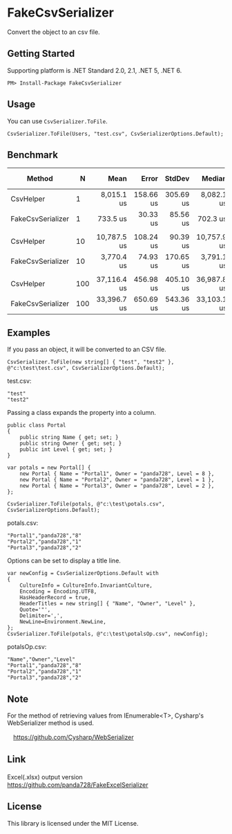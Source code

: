 # FakeCsvSerializer
Convert the object to an csv file.

## Getting Started
Supporting platform is .NET Standard 2.0, 2.1, .NET 5, .NET 6.

~~~
PM> Install-Package FakeCsvSerializer
~~~

## Usage
You can use `CsvSerializer.ToFile`.

~~~
CsvSerializer.ToFile(Users, "test.csv", CsvSerializerOptions.Default);
~~~

## Benchmark
|            Method |   N |        Mean |     Error |    StdDev |      Median | Ratio | RatioSD |      Gen0 |     Gen1 |   Allocated | Alloc Ratio |
|------------------ |---- |------------:|----------:|----------:|------------:|------:|--------:|----------:|---------:|------------:|------------:|
|         CsvHelper |   1 |  8,015.1 us | 158.66 us | 305.69 us |  8,082.1 us |  1.00 |    0.00 |   93.7500 |  46.8750 |   406.25 KB |        1.00 |
| FakeCsvSerializer |   1 |    733.5 us |  30.33 us |  85.56 us |    702.3 us |  0.09 |    0.01 |    2.9297 |   0.9766 |    13.98 KB |        0.03 |
|                   |     |             |           |           |             |       |         |           |          |             |             |
|         CsvHelper |  10 | 10,787.5 us | 108.24 us |  90.39 us | 10,757.9 us |  1.00 |    0.00 |  515.6250 |        - |  2143.73 KB |        1.00 |
| FakeCsvSerializer |  10 |  3,770.4 us |  74.93 us | 170.65 us |  3,791.1 us |  0.33 |    0.01 |   23.4375 |   7.8125 |    98.36 KB |        0.05 |
|                   |     |             |           |           |             |       |         |           |          |             |             |
|         CsvHelper | 100 | 37,116.4 us | 456.98 us | 405.10 us | 36,987.8 us |  1.00 |    0.00 | 4700.0000 | 100.0000 | 19511.62 KB |        1.00 |
| FakeCsvSerializer | 100 | 33,396.7 us | 650.69 us | 543.36 us | 33,103.1 us |  0.90 |    0.02 |  187.5000 |        - |   942.15 KB |        0.05 |

## Examples

If you pass an object, it will be converted to an CSV file.
~~~
CsvSerializer.ToFile(new string[] { "test", "test2" }, @"c:\test\test.csv", CsvSerializerOptions.Default);
~~~

test.csv:
~~~
"test"
"test2"
~~~

Passing a class expands the property into a column.
~~~
public class Portal
{
    public string Name { get; set; }
    public string Owner { get; set; }
    public int Level { get; set; }
}

var potals = new Portal[] {
    new Portal { Name = "Portal1", Owner = "panda728", Level = 8 },
    new Portal { Name = "Portal2", Owner = "panda728", Level = 1 },
    new Portal { Name = "Portal3", Owner = "panda728", Level = 2 },
};

CsvSerializer.ToFile(potals, @"c:\test\potals.csv", CsvSerializerOptions.Default);
~~~

potals.csv:
~~~
"Portal1","panda728","8"
"Portal2","panda728","1"
"Portal3","panda728","2"
~~~


Options can be set to display a title line.
~~~
var newConfig = CsvSerializerOptions.Default with
{
    CultureInfo = CultureInfo.InvariantCulture,
    Encoding = Encoding.UTF8,
    HasHeaderRecord = true,
    HeaderTitles = new string[] { "Name", "Owner", "Level" },
    Quote='"',
    Delimiter=',',
    NewLine=Environment.NewLine,
};
CsvSerializer.ToFile(potals, @"c:\test\potalsOp.csv", newConfig);
~~~

potalsOp.csv:
~~~
"Name","Owner","Level"
"Portal1","panda728","8"
"Portal2","panda728","1"
"Portal3","panda728","2"
~~~


## Note
For the method of retrieving values from IEnumerable\<T\>, Cysharp's WebSerializer method is used.

　https://github.com/Cysharp/WebSerializer
  
## Link
Excel(.xlsx) output version
　https://github.com/panda728/FakeExcelSerializer
 
## License
This library is licensed under the MIT License.

